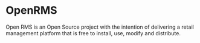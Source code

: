 # OpenRMS
Open RMS is an Open Source project with the intention of delivering a retail management platform that is free to install, use, modify and distribute.
